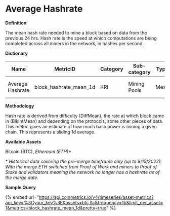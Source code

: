 # Average Hashrate

**Definition**

The mean hash rate needed to mine a block based on data from the previous 24 hrs. Hash rate is the speed at which computations are being completed across all miners in the network, in hashes per second.

**Dictionary**

| Name             | MetricID                  | Category | Sub-category | Type | Unit              | Interval |
| ---------------- | ------------------------- | -------- | ------------ | ---- | ----------------- | -------- |
| Average Hashrate | block\_hashrate\_mean\_1d | KRI      | Mining Pools | Mean | Hashes per second | 1 block  |

**Methodology**

Hash rate is derived from difficulty (DiffMean), the rate at which block came in (BlkIntMean) and depending on the protocols, some other pieces of data. This metric gives an estimate of how much hash power is mining a given chain. This represents a sliding 1d average.

**Available Assets**&#x20;

Bitcoin (BTC), _Ethereum (ETH)\*_

_\* Historical data covering the pre-merge timeframe only (up to 9/15/2022). With the merge ETH switched from Proof of Work and miners to Proof of Stake and validators meaning the network no longer has a hashrate as of the merge date._

**Sample Query**

{% embed url="https://api.coinmetrics.io/v4/timeseries/asset-metrics?api_key=%3Cyour_key%3E&assets=btc,ltc&frequency=1b&limit_per_asset=1&metrics=block_hashrate_mean_1d&pretty=true" %}

